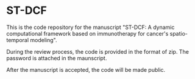 # ST-DCF

This is the code repository for the manuscript "ST-DCF: A dynamic computational framework based on immunotherapy for cancer's spatio-temporal modeling".

During the review process, the code is provided in the format of zip. The password is attached in the maunscript.

After the manuscript is accepted, the code will be made public.
